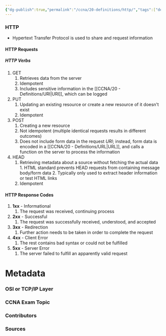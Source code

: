 ```yaml
---
{"dg-publish":true,"permalink":"/ccna/20-definitions/http/","tags":["defs_ccna"],"created":"2023-11-05T10:55:11.000-08:00","updated":"2023-11-08T14:36:37.000-08:00"}
---
```


### HTTP
- Hypertext Transfer Protocol is used to share and request information

#### HTTP Requests

##### HTTP Verbs
1. GET
	1. Retrieves data from the server
	2. Idempotent
	3. Includes sensitive information in the [[CCNA/20 - Definitions/URI\|URI]], which can be logged
2. PUT
	1. Updating an existing resource or create a new resource of it doesn't exist
	2. Idempotent
3. POST
	1. Creating a new resource
	2. Not idempotent (multiple identical requests results in different outcomes)
	3. Does not include form data in the request *URI*; instead, form data is encoded in a [[CCNA/20 - Definitions/URL\|URL]], and calls a function on the server to process the information
4. HEAD
	1. Retrieving metadata about a source without fetching the actual data
		   	1. HTML standard prevents HEAD requests from containing message body/form data
		   	2. Typically only used to extract header information or test HTML links
	2. Idempotent


#### HTTP Response Codes
1. **1xx** - Informational
	1. The request was received, continuing process 
2. **2xx** - Successful
	1. The request was successfully received, understood, and accepted
3. **3xx** - Redirection
	1. Further action needs to be taken in order to complete the request
4. **4xx** - Client Error
	1. The rest contains bad syntax or could not be fulfilled
5. **5xx** - Server Error
	1. The server failed to fulfill an apparently valid request



# Metadata
### OSI or TCP/IP Layer

### CCNA Exam Topic

### Contributors

### Sources

